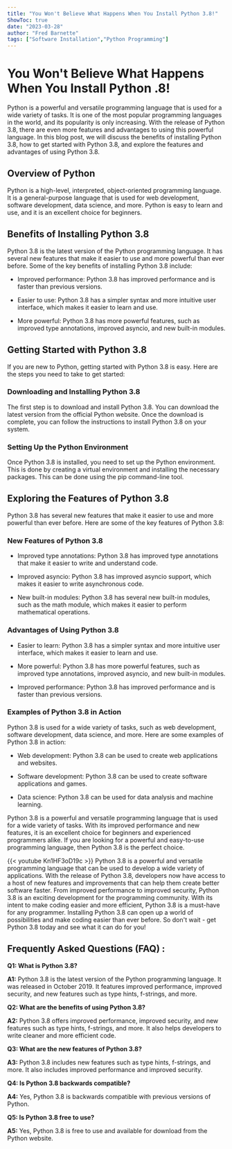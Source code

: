 ```yaml
---
title: "You Won't Believe What Happens When You Install Python 3.8!"
ShowToc: true 
date: "2023-03-28"
author: "Fred Barnette" 
tags: ["Software Installation","Python Programming"]
---
```

# You Won't Believe What Happens When You Install Python .8!

Python is a powerful and versatile programming language that is used for a wide variety of tasks. It is one of the most popular programming languages in the world, and its popularity is only increasing. With the release of Python 3.8, there are even more features and advantages to using this powerful language. In this blog post, we will discuss the benefits of installing Python 3.8, how to get started with Python 3.8, and explore the features and advantages of using Python 3.8. 

## Overview of Python

Python is a high-level, interpreted, object-oriented programming language. It is a general-purpose language that is used for web development, software development, data science, and more. Python is easy to learn and use, and it is an excellent choice for beginners. 

## Benefits of Installing Python 3.8

Python 3.8 is the latest version of the Python programming language. It has several new features that make it easier to use and more powerful than ever before. Some of the key benefits of installing Python 3.8 include: 

- Improved performance: Python 3.8 has improved performance and is faster than previous versions. 

- Easier to use: Python 3.8 has a simpler syntax and more intuitive user interface, which makes it easier to learn and use. 

- More powerful: Python 3.8 has more powerful features, such as improved type annotations, improved asyncio, and new built-in modules. 

## Getting Started with Python 3.8

If you are new to Python, getting started with Python 3.8 is easy. Here are the steps you need to take to get started: 

### Downloading and Installing Python 3.8

The first step is to download and install Python 3.8. You can download the latest version from the official Python website. Once the download is complete, you can follow the instructions to install Python 3.8 on your system. 

### Setting Up the Python Environment

Once Python 3.8 is installed, you need to set up the Python environment. This is done by creating a virtual environment and installing the necessary packages. This can be done using the pip command-line tool. 

## Exploring the Features of Python 3.8

Python 3.8 has several new features that make it easier to use and more powerful than ever before. Here are some of the key features of Python 3.8: 

### New Features of Python 3.8

- Improved type annotations: Python 3.8 has improved type annotations that make it easier to write and understand code. 

- Improved asyncio: Python 3.8 has improved asyncio support, which makes it easier to write asynchronous code. 

- New built-in modules: Python 3.8 has several new built-in modules, such as the math module, which makes it easier to perform mathematical operations. 

### Advantages of Using Python 3.8

- Easier to learn: Python 3.8 has a simpler syntax and more intuitive user interface, which makes it easier to learn and use. 

- More powerful: Python 3.8 has more powerful features, such as improved type annotations, improved asyncio, and new built-in modules. 

- Improved performance: Python 3.8 has improved performance and is faster than previous versions. 

### Examples of Python 3.8 in Action

Python 3.8 is used for a wide variety of tasks, such as web development, software development, data science, and more. Here are some examples of Python 3.8 in action: 

- Web development: Python 3.8 can be used to create web applications and websites. 

- Software development: Python 3.8 can be used to create software applications and games. 

- Data science: Python 3.8 can be used for data analysis and machine learning. 

Python 3.8 is a powerful and versatile programming language that is used for a wide variety of tasks. With its improved performance and new features, it is an excellent choice for beginners and experienced programmers alike. If you are looking for a powerful and easy-to-use programming language, then Python 3.8 is the perfect choice.

{{< youtube Kn1HF3oD19c >}} 
Python 3.8 is a powerful and versatile programming language that can be used to develop a wide variety of applications. With the release of Python 3.8, developers now have access to a host of new features and improvements that can help them create better software faster. From improved performance to improved security, Python 3.8 is an exciting development for the programming community. With its intent to make coding easier and more efficient, Python 3.8 is a must-have for any programmer. Installing Python 3.8 can open up a world of possibilities and make coding easier than ever before. So don't wait - get Python 3.8 today and see what it can do for you!

## Frequently Asked Questions (FAQ) :
**Q1: What is Python 3.8?**

**A1:** Python 3.8 is the latest version of the Python programming language. It was released in October 2019. It features improved performance, improved security, and new features such as type hints, f-strings, and more.

**Q2: What are the benefits of using Python 3.8?**

**A2:** Python 3.8 offers improved performance, improved security, and new features such as type hints, f-strings, and more. It also helps developers to write cleaner and more efficient code.

**Q3: What are the new features of Python 3.8?**

**A3:** Python 3.8 includes new features such as type hints, f-strings, and more. It also includes improved performance and improved security.

**Q4: Is Python 3.8 backwards compatible?**

**A4:** Yes, Python 3.8 is backwards compatible with previous versions of Python.

**Q5: Is Python 3.8 free to use?**

**A5:** Yes, Python 3.8 is free to use and available for download from the Python website.





